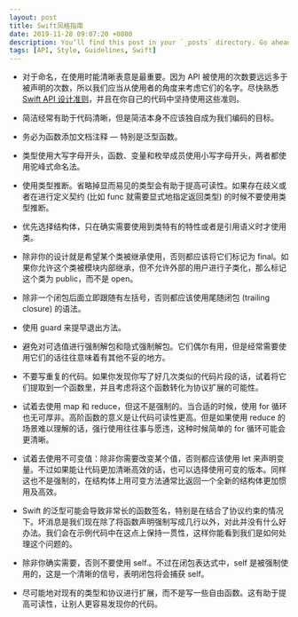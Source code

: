 ```yaml
---
layout: post
title: Swift风格指南
date: 2019-11-28 09:07:20 +0800
description: You’ll find this post in your `_posts` directory. Go ahead and edit it and re-build the site to see your changes. # Add post description (optional)
tags: [API, Style, Guidelines, Swift]
---
```


* 对于命名，在使用时能清晰表意是最重要。因为 API 被使用的次数要远远多于被声明的次数，所以我们应当从使用者的角度来考虑它们的名字。尽快熟悉 [Swift API 设计准则][1]，并且在你自己的代码中坚持使用这些准则。

* 简洁经常有助于代码清晰，但是简洁本身不应该独自成为我们编码的目标。

* 务必为函数添加文档注释 — 特别是泛型函数。

* 类型使用大写字母开头，函数、变量和枚举成员使用小写字母开头，两者都使用驼峰式命名法。

* 使用类型推断。省略掉显而易见的类型会有助于提高可读性。如果存在歧义或者在进行定义契约 (比如 func 就需要显式地指定返回类型) 的时候不要使用类型推断。

* 优先选择结构体，只在确实需要使用到类特有的特性或者是引用语义时才使用类。

* 除非你的设计就是希望某个类被继承使用，否则都应该将它们标记为 final。如果你允许这个类被模块内部继承，但不允许外部的用户进行子类化，那么标记这个类为 public，而不是 open。

* 除非一个闭包后面立即跟随有左括号，否则都应该使用尾随闭包 (trailing closure) 的语法。

* 使用 guard 来提早退出方法。

* 避免对可选值进行强制解包和隐式强制解包。它们偶尔有用，但是经常需要使用它们的话往往意味着有其他不妥的地方。

* 不要写重复的代码。如果你发现你写了好几次类似的代码片段的话，试着将它们提取到一个函数里，并且考虑将这个函数转化为协议扩展的可能性。

* 试着去使用 map 和 reduce，但这不是强制的。当合适的时候，使用 for 循环也无可厚非。高阶函数的意义是让代码可读性更高。但是如果使用 reduce 的场景难以理解的话，强行使用往往事与愿违，这种时候简单的 for 循环可能会更清晰。

* 试着去使用不可变值：除非你需要改变某个值，否则都应该使用 let 来声明变量。不过如果能让代码更加清晰高效的话，也可以选择使用可变的版本。同样这也不是强制的，在结构体上用可变方法通常比返回一个全新的结构体更加惯用及高效。

* Swift 的泛型可能会导致非常长的函数签名，特别是在结合了协议约束的情况下。坏消息是我们现在除了将函数声明强制写成几行以外，对此并没有什么好办法。我们会在示例代码中在这点上保持一贯性，这样你能看到我们是如何处理这个问题的。

* 除非你确实需要，否则不要使用 self.。不过在闭包表达式中，self 是被强制使用的，这是一个清晰的信号，表明闭包将会捕获 self。

* 尽可能地对现有的类型和协议进行扩展，而不是写一些自由函数。这有助于提高可读性，让别人更容易发现你的代码。

[1]: https://swift.org/documentation/api-design-guidelines/ "API Design Guideline"